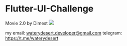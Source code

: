 # Flutter-UI-Challenge

Movie 2.0 by Dimest
![](assets/movie_2_dimest.gif)

my email: waterydesert.developer@gmail.com
telegram: https://t.me/waterydesert
